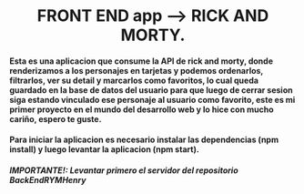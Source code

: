 <h1 align="center">FRONT END app --> RICK AND MORTY.</h1>

<h4>Esta es una aplicacion que consume la API de rick and morty, donde renderizamos a los personajes en tarjetas y podemos ordenarlos, filtrarlos, ver su detail y marcarlos como favoritos, lo cual queda guardado en la base de datos del usuario para que luego de cerrar sesion siga estando vinculado ese personaje al usuario como favorito, este es mi primer proyecto en el mundo del desarrollo web y lo hice con mucho cariño, espero te guste.</h4>

<h4>Para iniciar la aplicacion es necesario instalar las dependencias (npm install) y luego levantar la aplicacion (npm start).</h4>

<h5>IMPORTANTE!: Levantar primero el servidor del repositorio BackEndRYMHenry</h5>
